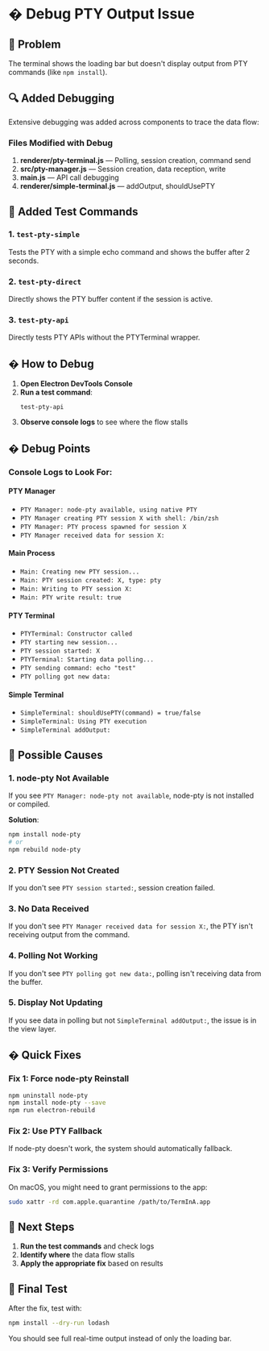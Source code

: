 # � Debug PTY Output Issue

## 🎯 Problem
The terminal shows the loading bar but doesn't display output from PTY commands (like `npm install`).

## 🔍 Added Debugging

Extensive debugging was added across components to trace the data flow:

### Files Modified with Debug
1. **renderer/pty-terminal.js** — Polling, session creation, command send
2. **src/pty-manager.js** — Session creation, data reception, write
3. **main.js** — API call debugging
4. **renderer/simple-terminal.js** — addOutput, shouldUsePTY

## 🧪 Added Test Commands

### 1. `test-pty-simple`
Tests the PTY with a simple echo command and shows the buffer after 2 seconds.

### 2. `test-pty-direct`
Directly shows the PTY buffer content if the session is active.

### 3. `test-pty-api`
Directly tests PTY APIs without the PTYTerminal wrapper.

## � How to Debug

1. **Open Electron DevTools Console**
2. **Run a test command**:
   ```
   test-pty-api
   ```
3. **Observe console logs** to see where the flow stalls

## � Debug Points

### Console Logs to Look For:

#### PTY Manager
- `PTY Manager: node-pty available, using native PTY`
- `PTY Manager creating PTY session X with shell: /bin/zsh`
- `PTY Manager: PTY process spawned for session X`
- `PTY Manager received data for session X:`

#### Main Process
- `Main: Creating new PTY session...`
- `Main: PTY session created: X, type: pty`
- `Main: Writing to PTY session X:`
- `Main: PTY write result: true`

#### PTY Terminal
- `PTYTerminal: Constructor called`
- `PTY starting new session...`
- `PTY session started: X`
- `PTYTerminal: Starting data polling...`
- `PTY sending command: echo "test"`
- `PTY polling got new data:`

#### Simple Terminal
- `SimpleTerminal: shouldUsePTY(command) = true/false`
- `SimpleTerminal: Using PTY execution`
- `SimpleTerminal addOutput:`

## 🚨 Possible Causes

### 1. node-pty Not Available
If you see `PTY Manager: node-pty not available`, node-pty is not installed or compiled.

**Solution**:
```bash
npm install node-pty
# or
npm rebuild node-pty
```

### 2. PTY Session Not Created
If you don't see `PTY session started:`, session creation failed.

### 3. No Data Received
If you don't see `PTY Manager received data for session X:`, the PTY isn't receiving output from the command.

### 4. Polling Not Working
If you don't see `PTY polling got new data:`, polling isn't receiving data from the buffer.

### 5. Display Not Updating
If you see data in polling but not `SimpleTerminal addOutput:`, the issue is in the view layer.

## �️ Quick Fixes

### Fix 1: Force node-pty Reinstall
```bash
npm uninstall node-pty
npm install node-pty --save
npm run electron-rebuild
```

### Fix 2: Use PTY Fallback
If node-pty doesn't work, the system should automatically fallback.

### Fix 3: Verify Permissions
On macOS, you might need to grant permissions to the app:
```bash
sudo xattr -rd com.apple.quarantine /path/to/TermInA.app
```

## 📝 Next Steps

1. **Run the test commands** and check logs
2. **Identify where** the data flow stalls
3. **Apply the appropriate fix** based on results

## 🎯 Final Test

After the fix, test with:
```bash
npm install --dry-run lodash
```

You should see full real-time output instead of only the loading bar.
